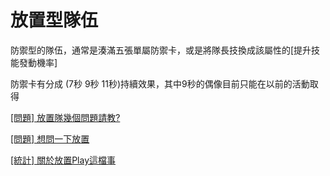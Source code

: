 # 放置型隊伍

防禦型的隊伍，通常是湊滿五張單屬防禦卡，或是將隊長技換成該屬性的\[提升技能發動機率\]

防禦卡有分成 \(7秒 9秒 11秒\)持續效果，其中9秒的偶像目前只能在以前的活動取得



[\[問題\] 放置隊幾個問題請教?](https://disp.cc/b/654-9Ttv)

[\[問題\] 想問一下放置](https://disp.cc/b/654-9QO6)

[\[統計\] 關於放置Play這檔事](https://disp.cc/b/654-9Ttw)

